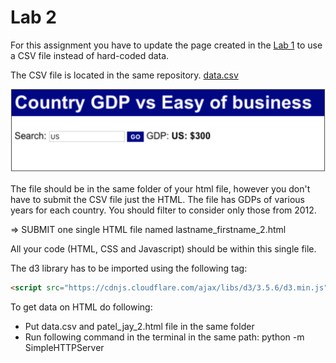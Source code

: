# Lab 2

For this assignment you have to update the page created in the [Lab 1](https://github.com/jaympatel/InformationVisualization/tree/master/LAB1) to use a CSV file instead of hard-coded data.

The CSV file is located in the same repository. [data.csv](https://github.com/jaympatel/InformationVisualization/blob/master/LAB2/data.csv)

![alt text](img/lab2.png "Output Image")


The file should be in the same folder of your html file, however you don't have to submit the CSV file just the HTML. The file has GDPs of various years for each country. You should filter to consider only those from 2012.

=> SUBMIT one single HTML file named lastname_firstname_2.html

All your code (HTML, CSS and Javascript) should be within this single file.

The d3 library has to be imported using the following tag: 
```html
<script src="https://cdnjs.cloudflare.com/ajax/libs/d3/3.5.6/d3.min.js" charset="utf-8"></script>
```


To get data on HTML do following:

- Put data.csv and patel_jay_2.html file in the same folder
- Run following command in the terminal in the same path: python -m SimpleHTTPServer
